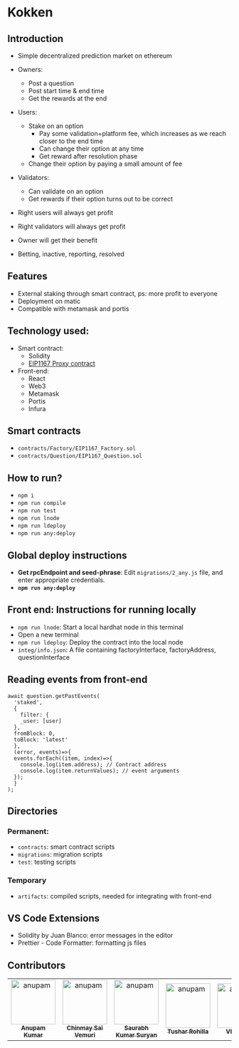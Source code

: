 # Kokken
## Introduction
 - Simple decentralized prediction market on ethereum
 - Owners:
   - Post a question
   - Post start time & end time
   - Get the rewards at the end
 - Users:
   - Stake on an option
     - Pay some validation+platform fee, which increases as we reach closer to the end time
     - Can change their option at any time
     - Get reward after resolution phase
   - Change their option by paying a small amount of fee
 - Validators:
   - Can validate on an option
   - Get rewards if their option turns out to be correct

 - Right users will always get profit
 - Right validators will always get profit
 - Owner will get their benefit
 - Betting, inactive, reporting, resolved

## Features
 - External staking through smart contract, ps: more profit to everyone
 - Deployment on matic
 - Compatible with metamask and portis

## Technology used:
 - Smart contract: 
   - Solidity
   - [EIP1167 Proxy contract](https://eips.ethereum.org/EIPS/eip-1167)
 - Front-end:
   - React
   - Web3
   - Metamask
   - Portis
   - Infura

## Smart contracts
 - `contracts/Factory/EIP1167_Factory.sol`
 - `contracts/Question/EIP1167_Question.sol`

## How to run?
 - `npm i`
 - `npm run compile`
 - `npm run test`
 - `npm run lnode`
 - `npm run ldeploy`
 - `npm run any:deploy`

## Global deploy instructions
 - **Get rpcEndpoint and seed-phrase**: Edit `migrations/2_any.js` file, and enter appropriate credentials.
 - **`npm run any:deploy`**

## **Front end: Instructions for running locally**
 - `npm run lnode`: Start a local hardhat node in this terminal
 - Open a new terminal
 - `npm run ldeploy`: Deploy the contract into the local node
 - `integ/info.json`: A file containing factoryInterface, factoryAddress, questionInterface

## Reading events from front-end
```
await question.getPastEvents(
  'staked',
  {
    filter: {
    _user: [user]
  },
  fromBlock: 0,
  toBlock: 'latest'
  },
  (error, events)=>{
  events.forEach((item, index)=>{
    console.log(item.address); // Contract address
    console.log(item.returnValues); // event arguments
  });
  }
);
```

## Directories
### Permanent:
 - `contracts`: smart contract scripts
 - `migrations`: migration scripts
 - `test`: testing scripts

### Temporary
 - `artifacts`: compiled scripts, needed for integrating with front-end
## VS Code Extensions
 - Solidity by Juan Blanco: error messages in the editor
 - Prettier - Code Formatter: formatting js files

## Contributors
<table>
  <tr>
    <td align="center">
      <a href="https://github.com/akcgjc007">
          <img src="https://avatars2.githubusercontent.com/u/56300182" width="100;" alt="anupam"/>
          <br />
          <sub><b>Anupam Kumar</b></sub>
      </a>
    </td>
    <td align="center">
      <a href="https://github.com/rashtrakoff">
          <img src="https://avatars2.githubusercontent.com/u/55590938" width="100;" alt="anupam"/>
          <br />
          <sub><b>Chinmay Sai Vemuri</b></sub>
      </a>
    </td>
    <td align="center">
      <a href="https://github.com/sksuryan">
          <img src="https://avatars2.githubusercontent.com/u/42460131" width="100;" alt="anupam"/>
          <br />
          <sub><b>Saurabh Kumar Suryan</b></sub>
      </a>
    </td>
    <td align="center">
      <a href="https://github.com/CapTen101">
          <img src="https://avatars2.githubusercontent.com/u/45699327" width="100;" alt="anupam"/>
          <br />
          <sub><b>Tushar Rohilla</b></sub>
      </a>
    </td>
    <td align="center">
      <a href="https://github.com/VipinVIP">
          <img src="https://avatars2.githubusercontent.com/u/58673683" width="100;" alt="anupam"/>
          <br />
          <sub><b>VIPIN K P</b></sub>
      </a>
    </td>
  </tr>
</table>